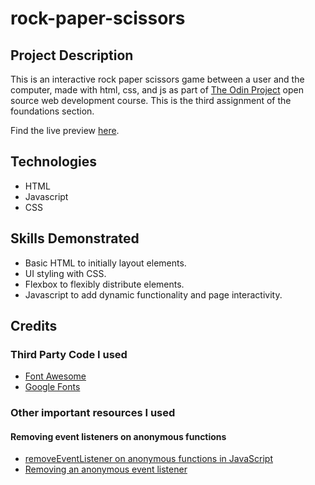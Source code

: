 # rock-paper-scissors

## Project Description   

This is an interactive rock paper scissors game between a user and the computer, made with html, css, and js as part of [The Odin Project](https://www.theodinproject.com) open source web development course. This is the third assignment of the foundations section.  

Find the live preview [here](https://kaglet.github.io/rock-paper-scissors/).

## Technologies   

- HTML   
- Javascript  
- CSS  

## Skills Demonstrated    

- Basic HTML to initially layout elements.
- UI styling with CSS.
- Flexbox to flexibly distribute elements.
- Javascript to add dynamic functionality and page interactivity.

## Credits

### Third Party Code I used

- [Font Awesome](https://fontawesome.com/)
- [Google Fonts](https://fonts.google.com/)

### Other important resources I used

####  Removing event listeners on anonymous functions

- [removeEventListener on anonymous functions in JavaScript](https://stackoverflow.com/questions/4950115/removeeventlistener-on-anonymous-functions-in-javascript)
- [Removing an anonymous event listener](https://stackoverflow.com/questions/3106605/removing-an-anonymous-event-listener#:~:text=Strictly%20speaking%20you%20can%E2%80%99t%20remove%20an%20anonymous%20event,fn%20%28%29%20%7B%20%2F%2F%20Event%20Code%20%7D%2C%20false%29%3B)